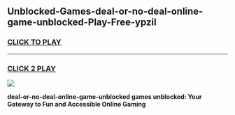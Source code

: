 
## Unblocked-Games-deal-or-no-deal-online-game-unblocked-Play-Free-ypzil
<h3>
<a href="https://premium76.site?title=deal-or-no-deal-online-game-unblocked&ref=15A">CLICK TO PLAY</a></h3>
<hr>

<h3>
<a href="https://premium76.site?title=deal-or-no-deal-online-game-unblocked&ref=15A">CLICK 2 PLAY</a>
  
</h3>

<a href="https://premium76.site?title=deal-or-no-deal-online-game-unblocked&ref=15A"><img src="https://clearcache.store/games.png"></a>


**deal-or-no-deal-online-game-unblocked games unblocked: Your Gateway to Fun and Accessible Online Gaming**
